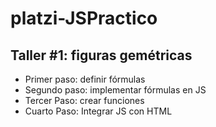 # platzi-JSPractico



## Taller #1: figuras gemétricas


- Primer paso: definir fórmulas
- Segundo paso: implementar fórmulas en JS
- Tercer Paso: crear funciones
- Cuarto Paso: Integrar JS con HTML
